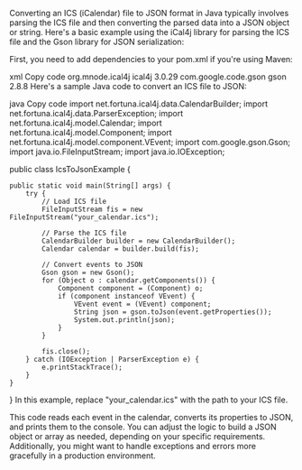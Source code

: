 Converting an ICS (iCalendar) file to JSON format in Java typically involves parsing the ICS file and then converting the parsed data into a JSON object or string. Here's a basic example using the iCal4j library for parsing the ICS file and the Gson library for JSON serialization:

First, you need to add dependencies to your pom.xml if you're using Maven:

xml
Copy code
<dependency>
    <groupId>org.mnode.ical4j</groupId>
    <artifactId>ical4j</artifactId>
    <version>3.0.29</version>
</dependency>
<dependency>
    <groupId>com.google.code.gson</groupId>
    <artifactId>gson</artifactId>
    <version>2.8.8</version>
</dependency>
Here's a sample Java code to convert an ICS file to JSON:

java
Copy code
import net.fortuna.ical4j.data.CalendarBuilder;
import net.fortuna.ical4j.data.ParserException;
import net.fortuna.ical4j.model.Calendar;
import net.fortuna.ical4j.model.Component;
import net.fortuna.ical4j.model.component.VEvent;
import com.google.gson.Gson;
import java.io.FileInputStream;
import java.io.IOException;

public class IcsToJsonExample {

    public static void main(String[] args) {
        try {
            // Load ICS file
            FileInputStream fis = new FileInputStream("your_calendar.ics");

            // Parse the ICS file
            CalendarBuilder builder = new CalendarBuilder();
            Calendar calendar = builder.build(fis);

            // Convert events to JSON
            Gson gson = new Gson();
            for (Object o : calendar.getComponents()) {
                Component component = (Component) o;
                if (component instanceof VEvent) {
                    VEvent event = (VEvent) component;
                    String json = gson.toJson(event.getProperties());
                    System.out.println(json);
                }
            }

            fis.close();
        } catch (IOException | ParserException e) {
            e.printStackTrace();
        }
    }
}
In this example, replace "your_calendar.ics" with the path to your ICS file.

This code reads each event in the calendar, converts its properties to JSON, and prints them to the console. You can adjust the logic to build a JSON object or array as needed, depending on your specific requirements. Additionally, you might want to handle exceptions and errors more gracefully in a production environment.







